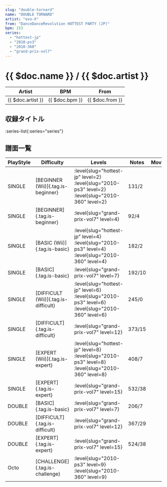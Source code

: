 ```yaml
---
slug: "double-tornard"
name: "DOUBLE TORNARD"
artist: "evo-X"
from: "DanceDanceRevolution HOTTEST PARTY (JP)"
bpm: 153
series:
  - "hottest-jp"
  - "2010-ps3"
  - "2010-360"
  - "grand-prix-vol7"
---
```


# {{ $doc.name }} / {{ $doc.artist }}

|Artist|BPM|From|
|------|---|----|
|{{ $doc.artist }}|{{ $doc.bpm }}|{{ $doc.from }}|

## 収録タイトル

:series-list{:series="series"}

## 譜面一覧

|PlayStyle|Difficulty|Levels|Notes|Movie|
|---------|----------|------|-----|-----|
|SINGLE|[BEGINNER (Wii)]{.tag.is-beginner}|<div class="field is-grouped is-grouped-multiline"> :level{slug="hottest-jp" level=2} :level{slug="2010-ps3" level=2} :level{slug="2010-360" level=2}</div>|131/2||
|SINGLE|[BEGINNER]{.tag.is-beginner}|<div class="field is-grouped is-grouped-multiline"> :level{slug="grand-prix-vol7" level=4}</div>|92/4||
|SINGLE|[BASIC (Wii)]{.tag.is-basic}|<div class="field is-grouped is-grouped-multiline"> :level{slug="hottest-jp" level=4} :level{slug="2010-ps3" level=4} :level{slug="2010-360" level=4}</div>|182/2||
|SINGLE|[BASIC]{.tag.is-basic}|<div class="field is-grouped is-grouped-multiline"> :level{slug="grand-prix-vol7" level=7}</div>|192/10||
|SINGLE|[DIFFICULT (Wii)]{.tag.is-difficult}|<div class="field is-grouped is-grouped-multiline"> :level{slug="hottest-jp" level=6} :level{slug="2010-ps3" level=6} :level{slug="2010-360" level=6}</div>|245/0||
|SINGLE|[DIFFICULT]{.tag.is-difficult}|<div class="field is-grouped is-grouped-multiline"> :level{slug="grand-prix-vol7" level=12}</div>|373/15||
|SINGLE|[EXPERT (Wii)]{.tag.is-expert}|<div class="field is-grouped is-grouped-multiline"> :level{slug="hottest-jp" level=8} :level{slug="2010-ps3" level=8} :level{slug="2010-360" level=8}</div>|408/7||
|SINGLE|[EXPERT]{.tag.is-expert}|<div class="field is-grouped is-grouped-multiline"> :level{slug="grand-prix-vol7" level=15}</div>|532/38||
|DOUBLE|[BASIC]{.tag.is-basic}|<div class="field is-grouped is-grouped-multiline"> :level{slug="grand-prix-vol7" level=7}</div>|206/7||
|DOUBLE|[DIFFICULT]{.tag.is-difficult}|<div class="field is-grouped is-grouped-multiline"> :level{slug="grand-prix-vol7" level=12}</div>|367/29||
|DOUBLE|[EXPERT]{.tag.is-expert}|<div class="field is-grouped is-grouped-multiline"> :level{slug="grand-prix-vol7" level=15}</div>|524/38||
|Octo|[CHALLENGE]{.tag.is-challenge}|<div class="field is-grouped is-grouped-multiline"> :level{slug="2010-ps3" level=9} :level{slug="2010-360" level=9}</div>|||
